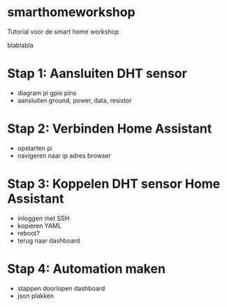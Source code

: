 # smarthomeworkshop
Tutorial voor de smart home workshop

blablabla

# Stap 1: Aansluiten DHT sensor

- diagram pi gpio pins
- aansluiten ground, power, data, resistor

# Stap 2: Verbinden Home Assistant

- opstarten pi
- navigeren naar ip adres browser

# Stap 3: Koppelen DHT sensor Home Assistant

- inloggen met SSH
- kopieren YAML
- reboot?
- terug naar dashboard

# Stap 4: Automation maken

- stappen doorlopen dashboard
- json plakken

